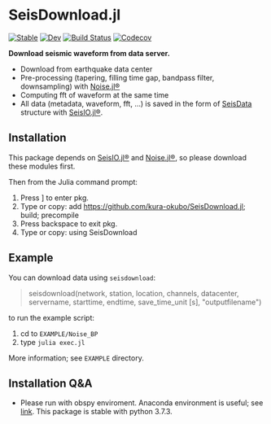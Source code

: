# SeisDownload.jl

[![Stable](https://img.shields.io/badge/docs-stable-blue.svg)](https://kura-okubo.github.io/SeisDownload.jl/stable)
[![Dev](https://img.shields.io/badge/docs-dev-blue.svg)](https://kura-okubo.github.io/SeisDownload.jl/dev)
[![Build Status](https://travis-ci.com/kura-okubo/SeisDownload.jl.svg?branch=master)](https://travis-ci.com/kura-okubo/SeisDownload.jl)
[![Codecov](https://codecov.io/gh/kura-okubo/SeisDownload.jl/branch/master/graph/badge.svg)](https://codecov.io/gh/kura-okubo/SeisDownload.jl)

**Download seismic waveform from data server.**


- Download from earthquake data center
- Pre-processing (tapering, filling time gap, bandpass filter, downsampling) with [Noise.jl®](https://github.com/tclements/Noise.jl)
- Computing fft of waveform at the same time
- All data (metadata, waveform, fft, ...) is saved in the form of [SeisData](https://seisio.readthedocs.io/en/latest/src/working_with_data.html) structure with [SeisIO.jl®](https://github.com/jpjones76/SeisIO.jl).

## Installation

This package depends on [SeisIO.jl®](https://github.com/jpjones76/SeisIO.jl) and [Noise.jl®](https://github.com/tclements/Noise.jl), so please download these modules first.

Then from the Julia command prompt:

1. Press ] to enter pkg.
2. Type or copy: add https://github.com/kura-okubo/SeisDownload.jl; build; precompile
3. Press backspace to exit pkg.
4. Type or copy: using SeisDownload

## Example
You can download data using `seisdownload`:
>seisdownload(network, station, location, channels, datacenter, servername, starttime, endtime, save\_time\_unit [s], "outputfilename")

to run the example script:

  1. cd to `EXAMPLE/Noise_BP`
  2. type `julia exec.jl`

More information; see `EXAMPLE` directory.

## Installation Q&A
- Please run with obspy enviroment.
Anaconda environment is useful; see [link](https://github.com/obspy/obspy/wiki/Installation-via-Anaconda). This package is stable with python 3.7.3.
